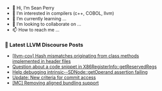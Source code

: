 - 👋 Hi, I’m Sean Perry
- 👀 I’m interested in compilers (c++, COBOL, llvm)
- 🌱 I’m currently learning ...
- 💞️ I’m looking to collaborate on ...
- 📫 How to reach me ...

<!---
s66perry/s66perry is a ✨ special ✨ repository because its `README.md` (this file) appears on your GitHub profile.
You can click the Preview link to take a look at your changes.
--->
### 📕 Latest LLVM Discourse Posts

<!-- DISCOURSE-LLVM:START -->
- [[llvm-cov] Hash mismatches originating from class methods implemented in header files](https://discourse.llvm.org/t/llvm-cov-hash-mismatches-originating-from-class-methods-implemented-in-header-files/79832#post_5)
- [Question about a code snippet in X86RegisterInfo::getReservedRegs](https://discourse.llvm.org/t/question-about-a-code-snippet-in-x86registerinfo-getreservedregs/79946#post_3)
- [Help debugging intrinsic--SDNode::getOperand assertion failing](https://discourse.llvm.org/t/help-debugging-intrinsic-sdnode-getoperand-assertion-failing/80018#post_1)
- [Update: New criteria for commit access](https://discourse.llvm.org/t/update-new-criteria-for-commit-access/79928#post_5)
- [[MC] Removing aligned bundling support](https://discourse.llvm.org/t/mc-removing-aligned-bundling-support/79518#post_7)
<!-- DISCOURSE-LLVM:END -->
